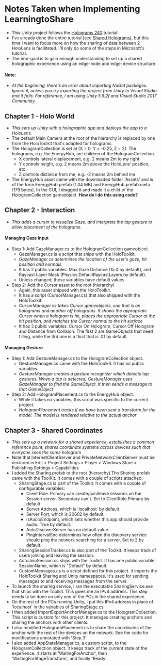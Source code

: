 # Notes Taken when Implementing LearningtoShare
* This Unity project follows the [Holograms 240](https://developer.microsoft.com/en-us/windows/mixed-reality/holograms_240) tutorial.
* I've already done the entire tutorial (see [Shared Holograms](https://github.com/dchege711/Augmented_Reality/tree/master/Unity/SharedHolograms)), but this time I want to focus more on how the sharing of data between 2 HoloLens is facilitated. I'll only do some of the steps in Microsoft's tutorial.
* The end-goal is to gain enough understanding to set up a shared holographic experience using an edge-node and edge-device structure.

#### Note: 
* *At the beginning, there's an error about importing NuGet packages. Ignore it, unless you try exporting the project from Unity to Visual Studio and it fails. For reference, I am using Unity 5.6.2f and Visual Studio 2017 Community.*

## Chapter 1 - Holo World
* *This sets up Unity with a holographic app and deploys the app to a HoloLens.*
* The default Main Camera at the root of the hierarchy is replaced by one from the HoloToolkit that's adapted for holograms.
* The HologramCollection is set at (X = 0, Y = -0.25, Z = 2). The holograms, e.g. the EnergyHub, are children of the HologramCollection.
    * X controls lateral displacement, e.g. 2 means 2m to my right.
    * Y controls height, e.g. 2 means 2m above the HoloLens' position, etc.
    * Z controls distance from me, e.g. -2 means 2m behind me
* The EnergyHub asset came with the downloaded folder 'Assets' and is of the form EnergyHub.prefab (1.04 MB) and EnergyHub.prefab.meta (179 bytes). In the GUI, I dragged it and made it a child of the HologramCollection gameobject. **How do I do this using code?**

## Chapter 2 - Interaction
* *This adds a cursor to visualize Gaze, and interprets the tap gesture to allow placement of the holograms.*
#### Managing Gaze Input
* Step 1: Add GazeManager.cs to the HologramCollection gameobject.
    * GazeManager.cs is a script that ships with the HoloToolkit.
    * *GazeManager.cs determines the location of the user's gaze, hit position and normals.*
    * It has 2 public variables: Max Gaze Distance (15.0 by default), and Raycast Layer Mask (Physics.DefaultRaycastLayers by default).
    * Unless changed, these variables have default values.
* Step 2: Add the Cursor asset to the root (hierarchy)
    * Again, this asset shipped with the HoloToolkit.
    * It has a script (CursorManager.cs) that also shipped with the HoloToolkit.
    * *CursorManager.cs takes Cursor gameobjects, one that is on holograms and another off holograms. It shows the appropriate Cursor when a hologram is hit, places the appropriate Cursor at the hit position, and matches the Cursor normal to the hit surface*
    * It has 3 public variables: Cursor On Hologram, Cursor Off Hologram and Distance from Collision. The first 2 are GameObjects that need filling, while the 3rd one is a float that is .01 by default.
#### Managing Gesture
* Step 1: Add GestureManager.cs to the HologramCollection object.
    * GestureManager.cs came with the HoloToolkit. It has no public variables.
    * *GestureManager creates a gesture recognizer which detects tap gestures. When a tap is detected, GestureManager uses GazeManager to find the GameObject. It then sends a message to that GameObject*
* Step 2: Add HologramPlacement.cs to the EnergyHub object.
    * While it takes no variables, this script was specific to the current project.
    * *HologramPlacement tracks if we have been sent a transform for the model. The model is rendered relative to the actual anchor*

## Chapter 3 - Shared Coordinates
* *This sets up a network for a shared experience, establishes a common reference point, shares coordinate systems across devices such that everyone sees the same hologram*
* Note that InternetClientServer and PrivateNetworkClientServer must be declared in Edit > Project Settings > Player > Windows Store > Publishing Settings > Capabilities
* I added the Sharing.prefab to the root (hierarchy).The Sharing prefab came with the ToolKit. It comes with a couple of scripts attached:
    * SharingStage.cs is part of the Toolkit. It comes with a couple of configurable variables:
        * Client Role. Primary can create/join/leave sessions on the Session server. Secondary can't. Set to ClientRole.Primary by default
        * Server Address, which is 'localhost' by default
        * Server Port, which is 20602 by default.
        * IsAudioEndpoint, which sets whether this app should provide audio. True by default.
        * AutoDiscoverServer has no default value.
        * PingIntervalSec determines how often the discovery service should ping the network searching for a server. Set to 2 by default.
    * SharingSessionTracker.cs is also part of the Toolkit. It keeps track of users joining and leaving the session.
    * AutoJoinSession.cs ships with the Toolkit. It has one public variable, SessionName, which is "Default" by default.
    * CustomMessages.cs is a script defined for this project. It imports the HoloToolkit Sharing and Unity namespaces. It's used for sending messages to and receiving messages from the server.
* To launch the sharing service, I ran the executable SharingService.exe that ships with the Toolkit. This gives me an IPv4 address. This step needs to be done on only one of the PCs in the shared experience.
* On the rest of the PCs running Unity, I put this IPv4 address in place of 'localhost' in the variables of SharingStage.cs
* I then added ImportExportAnchorManager.cs to the HologramCollection. This script is custom for this project. It manages creating anchors and sharing the anchors with other clients.
* I also modified HologramPlacement.cs to share the coordinates of the anchor with the rest of the devices on the network. See the code for modifications annotated with 'Step 3'
* I also added AppStateManager.cs, a custom script, to the HologramCollection object. It keeps track of the current state of the experience. It starts at 'WaitingForAnchor', then 'WaitingForStageTransform', and finally 'Ready'.
